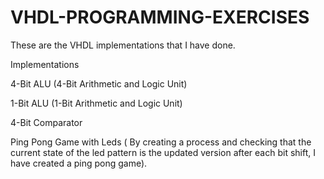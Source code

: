 # VHDL-PROGRAMMING-EXERCISES
These are the VHDL implementations that I have done.

Implementations

4-Bit ALU (4-Bit Arithmetic and Logic Unit)

1-Bit ALU (1-Bit Arithmetic and Logic Unit)

4-Bit Comparator

Ping Pong Game with Leds ( By creating a process and checking that the current state of the led pattern is the updated version after each bit shift, I have created a ping pong game).
